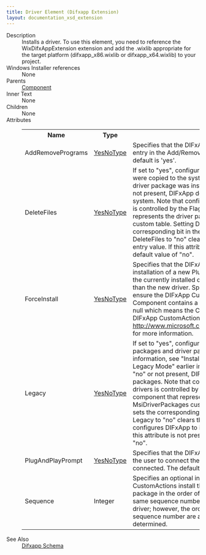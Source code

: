```yaml
---
title: Driver Element (Difxapp Extension)
layout: documentation_xsd_extension
---
```

<dl>
  <dt>Description</dt>
  <dd>                 Installs a driver. To use this element, you need to reference the WixDifxAppExtension extension and add the                  .wixlib appropriate for the target platform (difxapp_x86.wixlib or difxapp_x64.wixlib)                  to your project.             </dd>
  <dt>Windows Installer references</dt>
  <dd>None</dd>
  <dt>Parents</dt>
  <dd>
    <a href="../../wix/component/">Component</a>
  </dd>
  <dt>Inner Text</dt>
  <dd>None</dd>
  <dt>Children</dt>
  <dd>None</dd>
  <dt>Attributes</dt>
  <dd>
    <table cellspacing="0" cellpadding="0" class="schema">
      <tr>
        <th width="15%">Name</th>
        <th width="15%">Type</th>
        <th width="65%">Description</th>
        <th width="15%">Required</th>
      </tr>
      <tr>
        <td>AddRemovePrograms</td>
        <td><a href="../simple_type_yesnotype">YesNoType</a></td>
        <td>                         Specifies that the DIFxApp CustomActions should add an entry in the Add/Remove Programs Control                         Panel applet.  The default is 'yes'.                     </td>
        <td>&nbsp;</td>
      </tr>
      <tr>
        <td>DeleteFiles</td>
        <td><a href="../simple_type_yesnotype">YesNoType</a></td>
        <td>                         If set to "yes", configures DIFxApp to delete binary files that were copied to the system from the driver                         store when a driver package was installed. If this attribute is set to "no" or not present, DIFxApp does not                         remove these files from a system. Note that configuring DIFxApp to delete these files is controlled by the                         Flags entry value of the component that represents the driver package in the MsiDriverPackages custom table.                         Setting DeleteFiles to "yes" sets the corresponding bit in the Flags entry value. Setting DeleteFiles to "no"                         clears the corresponding bit in the Flags entry value. If this attribute is not present, DIFxApp uses a                         default value of "no".                     </td>
        <td>&nbsp;</td>
      </tr>
      <tr>
        <td>ForceInstall</td>
        <td><a href="../simple_type_yesnotype">YesNoType</a></td>
        <td>                         Specifies that the DIFxApp CustomActions should force the installation of a new Plug and Play driver                         on a device, even if the currently installed driver on the device is a better match than the new driver.                         Specifying 'no' is an excellent way to ensure the DIFxApp CustomActions recognize the Component contains                         a driver for installation.  The default is null which means the Component does not install a driver via                         DIFxApp CustomActions. See <a href="http://www.microsoft.com/whdc/driver/install/difxtools.mspx">http://www.microsoft.com/whdc/driver/install/difxtools.mspx</a>                         for more information.                     </td>
        <td>&nbsp;</td>
      </tr>
      <tr>
        <td>Legacy</td>
        <td><a href="../simple_type_yesnotype">YesNoType</a></td>
        <td>                         If set to "yes", configures DIFxApp to install unsigned driver packages and driver packages with missing                         files. For more information, see "Installing Unsigned Driver Packages in Legacy Mode" earlier in this paper.                         If this attribute is set to "no" or not present, DIFxApp will install only signed driver packages. Note                         that configuring DIFxApp to install unsigned drivers is controlled by the Flags entry value of the component                         that represents the driver package in the MsiDriverPackages custom table. Setting Legacy to "yes" sets                         the corresponding bit in the Flags entry value. Setting Legacy to "no" clears the bit in the Flags                         entry value that configures DIFxApp to install unsigned driver packages. If this attribute is not present,                         DIFxApp uses a default value of "no".                     </td>
        <td>&nbsp;</td>
      </tr>
      <tr>
        <td>PlugAndPlayPrompt</td>
        <td><a href="../simple_type_yesnotype">YesNoType</a></td>
        <td>                         Specifies that the DIFxApp CustomActions should prompt the user to connect the Plug and Play                         device if it is not connected.  The default is 'yes'.                     </td>
        <td>&nbsp;</td>
      </tr>
      <tr>
        <td>Sequence</td>
        <td>Integer</td>
        <td>                         Specifies an optional installation sequence number. DIFxApp CustomActions install the driver packages in                         an installation package in the order of increasing sequence numbers. The same sequence number can be used                         for more than one driver; however, the order in which packages with the same sequence number are actually                         installed cannot be determined.                     </td>
        <td>&nbsp;</td>
      </tr>
    </table>
  </dd>
  <dt>See Also</dt>
  <dd>
    <a href="../">Difxapp Schema</a>
  </dd>
</dl>
